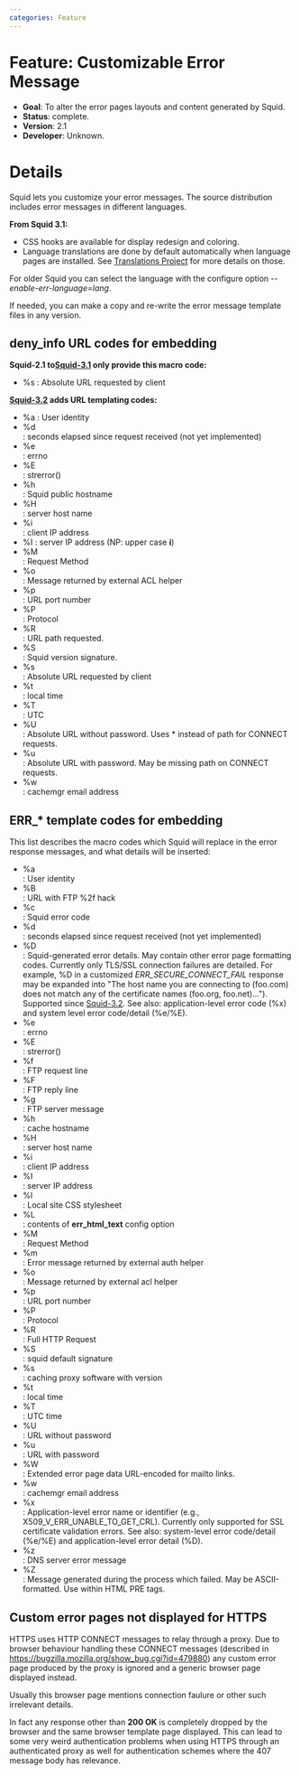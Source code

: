 ```yaml
---
categories: Feature
---
```

# Feature: Customizable Error Message

- **Goal**: To alter the error pages layouts and content generated by
  Squid.
- **Status**: complete.
- **Version**: 2.1
- **Developer**: Unknown.

# Details

Squid lets you customize your error messages. The source distribution
includes error messages in different languages.

**From Squid 3.1:**

- CSS hooks are available for display redesign and coloring.
- Language translations are done by default automatically when
    language pages are installed. See [Translations Project](/Translations)
for more details on those.

For older Squid you can select the language with the configure option
*--enable-err-language=lang*.

If needed, you can make a copy and re-write the error message template
files in any version.

## deny_info URL codes for embedding

**Squid-2.1 to[Squid-3.1](/Releases/Squid-3.1)
only provide this macro code:**

- %s
:    Absolute URL requested by client

**[Squid-3.2](/Releases/Squid-3.2) adds URL templating codes:**

- %a
:   User identity
- %d  
:   seconds elapsed since request received (not yet implemented)
- %e  
:   errno
- %E  
:   strerror()
- %h  
:   Squid public hostname
- %H  
:   server host name
- %i  
:   client IP address
- %I
:   server IP address (NP: upper case **i**)
- %M  
:   Request Method
- %o  
:   Message returned by external ACL helper
- %p  
:   URL port number
- %P  
:   Protocol
- %R  
:   URL path requested.
- %S  
:   Squid version signature.
- %s  
:   Absolute URL requested by client
- %t  
:   local time
- %T  
:   UTC
- %U  
:   Absolute URL without password. Uses \* instead of path for CONNECT
    requests.
- %u  
:   Absolute URL with password. May be missing path on CONNECT requests.
- %w  
:   cachemgr email address

## ERR_\* template codes for embedding

This list describes the macro codes which Squid will replace in the
error response messages, and what details will be inserted:

- %a  
:   User identity
- %B  
:   URL with FTP %2f hack
- %c  
:   Squid error code
- %d  
:   seconds elapsed since request received (not yet implemented)
- %D  
:   Squid-generated error details. May contain other error page
    formatting codes. Currently only TLS/SSL connection failures are
    detailed. For example, %D in a customized
    *ERR_SECURE_CONNECT_FAIL* response may be expanded into "The host
    name you are connecting to (foo.com) does not match any of the
    certificate names (foo.org, foo.net)..."). Supported since
    [Squid-3.2](/Releases/Squid-3.2).
    See also: application-level error code (%x) and system level error
    code/detail (%e/%E).
- %e  
:   errno
- %E  
:   strerror()
- %f  
:   FTP request line
- %F  
:   FTP reply line
- %g  
:   FTP server message
- %h  
:   cache hostname
- %H  
:   server host name
- %i  
:   client IP address
- %I  
:   server IP address
- %l  
:   Local site CSS stylesheet
- %L  
:   contents of **err_html_text** config option
- %M  
:   Request Method
- %m  
:   Error message returned by external auth helper
- %o  
:   Message returned by external acl helper
- %p  
:   URL port number
- %P  
:   Protocol
- %R  
:   Full HTTP Request
- %S  
:   squid default signature
- %s  
:   caching proxy software with version
- %t  
:   local time
- %T  
:   UTC time
- %U  
:   URL without password
- %u  
:   URL with password
- %W  
:   Extended error page data URL-encoded for mailto links.
- %w  
:   cachemgr email address
- %x  
:   Application-level error name or identifier (e.g.,
    X509_V_ERR_UNABLE_TO_GET_CRL). Currently only supported for
    SSL certificate validation errors. See also: system-level error
    code/detail (%e/%E) and application-level error detail (%D).
- %z  
:   DNS server error message
- %Z  
:   Message generated during the process which failed. May be
    ASCII-formatted. Use within HTML PRE tags.


## Custom error pages not displayed for HTTPS

HTTPS uses HTTP CONNECT messages to relay through a proxy. Due to
browser behaviour handling these CONNECT messages (described in
<https://bugzilla.mozilla.org/show_bug.cgi?id=479880>) any custom
error page produced by the proxy is ignored and a generic browser page
displayed instead.

Usually this browser page mentions connection faulure or other such
irrelevant details.

In fact any response other than **200 OK** is completely dropped by the
browser and the same browser template page displayed. This can lead to
some very weird authentication problems when using HTTPS through an
authenticated proxy as well for authentication schemes where the 407
message body has relevance.

